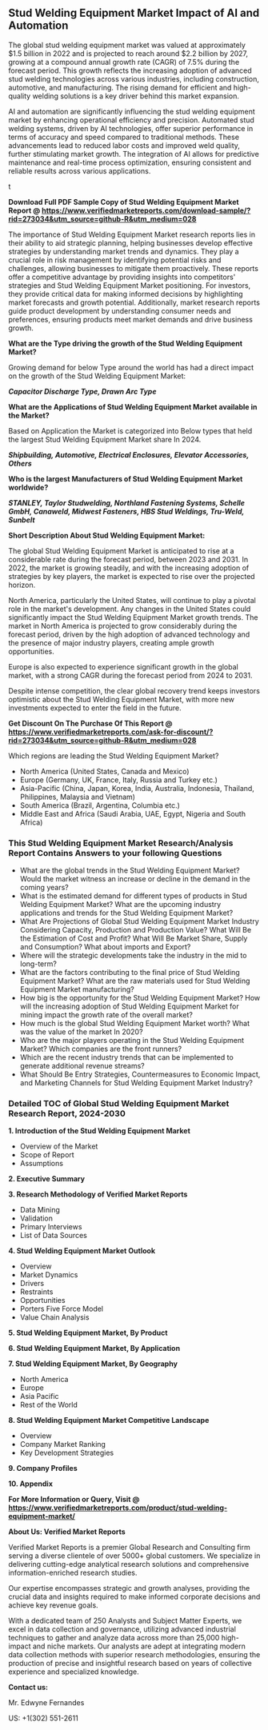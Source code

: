 <h2>Stud Welding Equipment Market Impact of AI and Automation</h2><p>The global stud welding equipment market was valued at approximately $1.5 billion in 2022 and is projected to reach around $2.2 billion by 2027, growing at a compound annual growth rate (CAGR) of 7.5% during the forecast period. This growth reflects the increasing adoption of advanced stud welding technologies across various industries, including construction, automotive, and manufacturing. The rising demand for efficient and high-quality welding solutions is a key driver behind this market expansion.</p><p>AI and automation are significantly influencing the stud welding equipment market by enhancing operational efficiency and precision. Automated stud welding systems, driven by AI technologies, offer superior performance in terms of accuracy and speed compared to traditional methods. These advancements lead to reduced labor costs and improved weld quality, further stimulating market growth. The integration of AI allows for predictive maintenance and real-time process optimization, ensuring consistent and reliable results across various applications.</p>t</p><p id="" class=""><strong>Download Full PDF Sample Copy of Stud Welding Equipment Market Report @ <a href="https://www.verifiedmarketreports.com/download-sample/?rid=273034&utm_source=github-R&utm_medium=028" target="_blank">https://www.verifiedmarketreports.com/download-sample/?rid=273034&utm_source=github-R&utm_medium=028</a></strong></p><p>The importance of&nbsp;Stud Welding Equipment Market research reports lies in their ability to aid strategic planning, helping businesses develop effective strategies by understanding market trends and dynamics. They play a crucial role in risk management by identifying potential risks and challenges, allowing businesses to mitigate them proactively. These reports offer a competitive advantage by providing insights into competitors' strategies and Stud Welding Equipment Market positioning. For investors, they provide critical data for making informed decisions by highlighting market forecasts and growth potential. Additionally, market research reports guide product development by understanding consumer needs and preferences, ensuring products meet market demands and drive business growth.</p><p><strong>What are the&nbsp;Type driving the growth of the Stud Welding Equipment Market?</strong></p><p id="" class="">Growing demand for below Type around the world has had a direct impact on the growth of the Stud Welding Equipment Market:</p><em><strong>Capacitor Discharge Type, Drawn Arc Type</strong></em></p><strong>What are the&nbsp;Applications&nbsp;of Stud Welding Equipment Market available in the Market?</strong></p><p id="" class="">Based on Application the Market is categorized into Below types that held the largest Stud Welding Equipment Market share In 2024.</p><em><strong>Shipbuilding, Automotive, Electrical Enclosures, Elevator Accessories, Others</strong></em></p><strong>Who is the largest Manufacturers of Stud Welding Equipment Market worldwide?</strong></p><p><em><strong>STANLEY, Taylor Studwelding, Northland Fastening Systems, Schelle GmbH, Canaweld, Midwest Fasteners, HBS Stud Weldings, Tru-Weld, Sunbelt</strong></em></p><p id="" class=""><strong>Short Description About Stud Welding Equipment Market:</strong></p><p>The global Stud Welding Equipment Market is anticipated to rise at a considerable rate during the forecast period, between 2023 and 2031. In 2022, the market is growing steadily, and with the increasing adoption of strategies by key players, the market is expected to rise over the projected horizon.</p><p>North America, particularly the United States, will continue to play a pivotal role in the market's development. Any changes in the United States could significantly impact the Stud Welding Equipment Market growth trends. The market in North America is projected to grow considerably during the forecast period, driven by the high adoption of advanced technology and the presence of major industry players, creating ample growth opportunities.</p><p>Europe is also expected to experience significant growth in the global market, with a strong CAGR during the forecast period from 2024 to 2031.</p><p>Despite intense competition, the clear global recovery trend keeps investors optimistic about the Stud Welding Equipment Market, with more new investments expected to enter the field in the future.</p><p id="" class=""><strong>Get Discount On The Purchase Of This Report @ <a href="https://www.verifiedmarketreports.com/ask-for-discount/?rid=273034&utm_source=github-R&utm_medium=028" target="_blank">https://www.verifiedmarketreports.com/ask-for-discount/?rid=273034&utm_source=github-R&utm_medium=028</a></strong></p>Which regions are leading the Stud Welding Equipment Market?</p><ul><li>North America (United States, Canada and Mexico)</li><li>Europe (Germany, UK, France, Italy, Russia and Turkey etc.)</li><li>Asia-Pacific (China, Japan, Korea, India, Australia, Indonesia, Thailand, Philippines, Malaysia and Vietnam)</li><li>South America (Brazil, Argentina, Columbia etc.)</li><li>Middle East and Africa (Saudi Arabia, UAE, Egypt, Nigeria and South Africa)</li></ul><h3 id="" class="">This Stud Welding Equipment Market Research/Analysis Report Contains Answers to your following Questions</h3><ul><li>What are the global trends in the Stud Welding Equipment Market? Would the market witness an increase or decline in the demand in the coming years?</li><li>What is the estimated demand for different types of products in Stud Welding Equipment Market? What are the upcoming industry applications and trends for the Stud Welding Equipment Market?</li><li>What Are Projections of Global Stud Welding Equipment Market Industry Considering Capacity, Production and Production Value? What Will Be the Estimation of Cost and Profit? What Will Be Market Share, Supply and Consumption? What about imports and Export?</li><li>Where will the strategic developments take the industry in the mid to long-term?</li><li>What are the factors contributing to the final price of Stud Welding Equipment Market? What are the raw materials used for Stud Welding Equipment Market manufacturing?</li><li>How big is the opportunity for the Stud Welding Equipment Market? How will the increasing adoption of Stud Welding Equipment Market for mining impact the growth rate of the overall market?</li><li>How much is the global Stud Welding Equipment Market worth? What was the value of the market In 2020?</li><li>Who are the major players operating in the Stud Welding Equipment Market? Which companies are the front runners?</li><li>Which are the recent industry trends that can be implemented to generate additional revenue streams?</li><li>What Should Be Entry Strategies, Countermeasures to Economic Impact, and Marketing Channels for Stud Welding Equipment Market Industry?</li></ul><h3 id="" class="">Detailed TOC of Global Stud Welding Equipment Market Research Report, 2024-2030</h3><p id="" class=""><strong>1. Introduction of the Stud Welding Equipment Market</strong></p><ul><li>Overview of the Market</li><li>Scope of Report</li><li>Assumptions</li></ul><p id="" class=""><strong>2. Executive Summary</strong></p><p id="" class=""><strong>3. Research Methodology of Verified Market Reports</strong></p><ul><li>Data Mining</li><li>Validation</li><li>Primary Interviews</li><li>List of Data Sources</li></ul><p id="" class=""><strong>4. Stud Welding Equipment Market Outlook</strong></p><ul><li>Overview</li><li>Market Dynamics</li><li>Drivers</li><li>Restraints</li><li>Opportunities</li><li>Porters Five Force Model</li><li>Value Chain Analysis</li></ul><p id="" class=""><strong>5. Stud Welding Equipment Market, By Product</strong></p><p id="" class=""><strong>6. Stud Welding Equipment Market, By Application</strong></p><p id="" class=""><strong>7. Stud Welding Equipment Market, By Geography</strong></p><ul><li>North America</li><li>Europe</li><li>Asia Pacific</li><li>Rest of the World</li></ul><p id="" class=""><strong>8. Stud Welding Equipment Market Competitive Landscape</strong></p><ul><li>Overview</li><li>Company Market Ranking</li><li>Key Development Strategies</li></ul><p id="" class=""><strong>9. Company Profiles</strong></p><p id="" class=""><strong>10. Appendix</strong></p><p id="" class=""><strong>For More Information or Query, Visit @ <a href="https://www.verifiedmarketreports.com/product/stud-welding-equipment-market/" target="_blank">https://www.verifiedmarketreports.com/product/stud-welding-equipment-market/</a></strong></p><p id="" class=""><strong>About Us: Verified Market Reports</strong></p><p id="" class="">Verified Market Reports is a premier Global Research and Consulting firm serving a diverse clientele of over 5000+ global customers. We specialize in delivering cutting-edge analytical research solutions and comprehensive information-enriched research studies.</p><p id="" class="">Our expertise encompasses strategic and growth analyses, providing the crucial data and insights required to make informed corporate decisions and achieve key revenue goals.</p><p id="" class="">With a dedicated team of 250 Analysts and Subject Matter Experts, we excel in data collection and governance, utilizing advanced industrial techniques to gather and analyze data across more than 25,000 high-impact and niche markets. Our analysts are adept at integrating modern data collection methods with superior research methodologies, ensuring the production of precise and insightful research based on years of collective experience and specialized knowledge.</p><p id="" class=""><strong>Contact us:</strong></p><p id="" class="">Mr. Edwyne Fernandes</p><p id="" class="">US: +1(302) 551-2611</p>